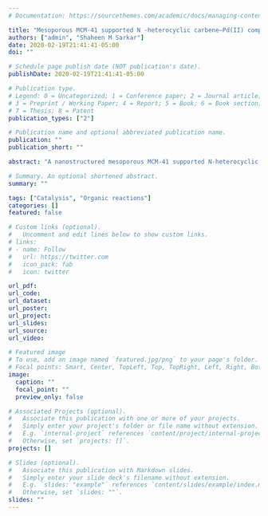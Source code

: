 ```yaml
---
# Documentation: https://sourcethemes.com/academic/docs/managing-content/

title: "Mesoporous MCM-41 supported N -heterocyclic carbene–Pd(II) complex for Suzuki coupling reaction"
authors: ["admin", "Shaheen M Sarkar"]
date: 2020-02-19T21:41:41-05:00
doi: ""

# Schedule page publish date (NOT publication's date).
publishDate: 2020-02-19T21:41:41-05:00

# Publication type.
# Legend: 0 = Uncategorized; 1 = Conference paper; 2 = Journal article;
# 3 = Preprint / Working Paper; 4 = Report; 5 = Book; 6 = Book section;
# 7 = Thesis; 8 = Patent
publication_types: ["2"]

# Publication name and optional abbreviated publication name.
publication: ""
publication_short: ""

abstract: "A nanostructured mesoporous MCM-41 supported N-heterocyclic carbene–Pd (NHC–Pd) complex was prepared through the reaction of an ionic liquid immobilized onto MCM-41 with palladium acetate. The MCM-41-supported NHC–Pd complex could serve as a highly effective catalyst for the Suzuki cross-coupling reaction under aqueous conditions. Furthermore, the Pd(II) catalyst was recovered by a simple filtration from the reaction mixture and reused without a significant loss of its catalytic activity. The heterogeneous catalyst was also air-stable and thermally stable to allow its easy use."

# Summary. An optional shortened abstract.
summary: ""

tags: ["Catalysis", "Organic reactions"]
categories: []
featured: false

# Custom links (optional).
#   Uncomment and edit lines below to show custom links.
# links:
# - name: Follow
#   url: https://twitter.com
#   icon_pack: fab
#   icon: twitter

url_pdf:
url_code:
url_dataset:
url_poster:
url_project:
url_slides:
url_source:
url_video:

# Featured image
# To use, add an image named `featured.jpg/png` to your page's folder. 
# Focal points: Smart, Center, TopLeft, Top, TopRight, Left, Right, BottomLeft, Bottom, BottomRight.
image:
  caption: ""
  focal_point: ""
  preview_only: false

# Associated Projects (optional).
#   Associate this publication with one or more of your projects.
#   Simply enter your project's folder or file name without extension.
#   E.g. `internal-project` references `content/project/internal-project/index.md`.
#   Otherwise, set `projects: []`.
projects: []

# Slides (optional).
#   Associate this publication with Markdown slides.
#   Simply enter your slide deck's filename without extension.
#   E.g. `slides: "example"` references `content/slides/example/index.md`.
#   Otherwise, set `slides: ""`.
slides: ""
---
```

